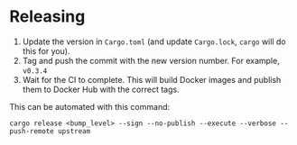 # Releasing

1. Update the version in `Cargo.toml` (and update `Cargo.lock`, `cargo` will do
   this for you).
2. Tag and push the commit with the new version number. For example, `v0.3.4`
3. Wait for the CI to complete. This will build Docker images and publish
   them to Docker Hub with the correct tags.

This can be automated with this command:

```
cargo release <bump_level> --sign --no-publish --execute --verbose --push-remote upstream
```
